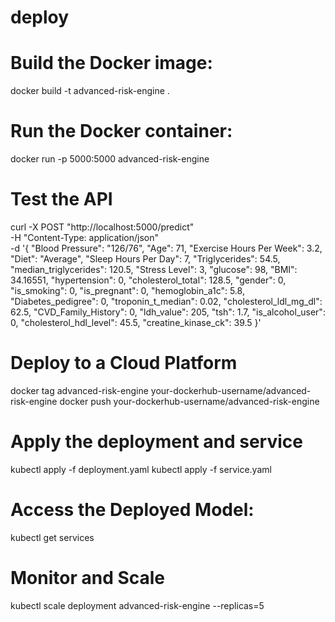# deploy
# Build the Docker image:
docker build -t advanced-risk-engine .
# Run the Docker container:
docker run -p 5000:5000 advanced-risk-engine
#  Test the API
curl -X POST "http://localhost:5000/predict" \
     -H "Content-Type: application/json" \
     -d '{
        "Blood Pressure": "126/76",
        "Age": 71,
        "Exercise Hours Per Week": 3.2,
        "Diet": "Average",
        "Sleep Hours Per Day": 7,
        "Triglycerides": 54.5,
        "median_triglycerides": 120.5,
        "Stress Level": 3,
        "glucose": 98,
        "BMI": 34.16551,
        "hypertension": 0,
        "cholesterol_total": 128.5,
        "gender": 0,
        "is_smoking": 0,
        "is_pregnant": 0,
        "hemoglobin_a1c": 5.8,
        "Diabetes_pedigree": 0,
        "troponin_t_median": 0.02,
        "cholesterol_ldl_mg_dl": 62.5,
        "CVD_Family_History": 0,
        "ldh_value": 205,
        "tsh": 1.7,
        "is_alcohol_user": 0,
        "cholesterol_hdl_level": 45.5,
        "creatine_kinase_ck": 39.5
     }'
# Deploy to a Cloud Platform
docker tag advanced-risk-engine your-dockerhub-username/advanced-risk-engine
docker push your-dockerhub-username/advanced-risk-engine
# Apply the deployment and service
kubectl apply -f deployment.yaml
kubectl apply -f service.yaml
# Access the Deployed Model:
kubectl get services
# Monitor and Scale
kubectl scale deployment advanced-risk-engine --replicas=5